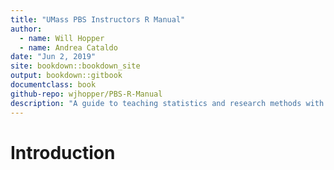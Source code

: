 ```yaml
--- 
title: "UMass PBS Instructors R Manual"
author:
  - name: Will Hopper
  - name: Andrea Cataldo
date: "Jun 2, 2019"
site: bookdown::bookdown_site
output: bookdown::gitbook
documentclass: book
github-repo: wjhopper/PBS-R-Manual
description: "A guide to teaching statistics and research methods with R for instructors in the UMass Amherst Psychological & Brain Sciences Department."
---
```


# Introduction
